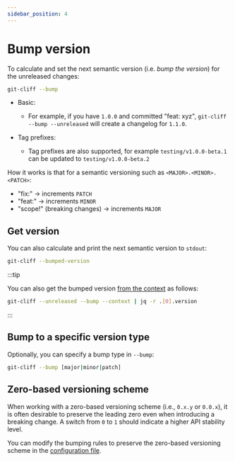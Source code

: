 ```yaml
---
sidebar_position: 4
---
```


# Bump version

To calculate and set the next semantic version (i.e. _bump the version_) for the unreleased changes:

```bash
git-cliff --bump
```

- Basic:
  - For example, if you have `1.0.0` and committed "feat: xyz", `git-cliff --bump --unreleased` will create a changelog for `1.1.0`.

- Tag prefixes:
  - Tag prefixes are also supported, for example `testing/v1.0.0-beta.1` can be updated to `testing/v1.0.0-beta.2`

How it works is that for a semantic versioning such as `<MAJOR>.<MINOR>.<PATCH>`:

- "fix:" -> increments `PATCH`
- "feat:" -> increments `MINOR`
- "scope!" (breaking changes) -> increments `MAJOR`

## Get version

You can also calculate and print the next semantic version to `stdout`:

```bash
git-cliff --bumped-version
```

:::tip

You can also get the bumped version [from the context](/docs/usage/print-context) as follows:

```bash
git-cliff --unreleased --bump --context | jq -r .[0].version
```

:::

## Bump to a specific version type

Optionally, you can specify a bump type in `--bump`:

```bash
git-cliff --bump [major|minor|patch]
```

## Zero-based versioning scheme

When working with a zero-based versioning scheme (i.e., `0.x.y` or `0.0.x`),
it is often desirable to preserve the leading zero even when introducing a breaking change.
A switch from `0` to `1` should indicate a higher API stability level.

You can modify the bumping rules to preserve the zero-based versioning scheme in the
[configuration file](/docs/configuration/bump).
